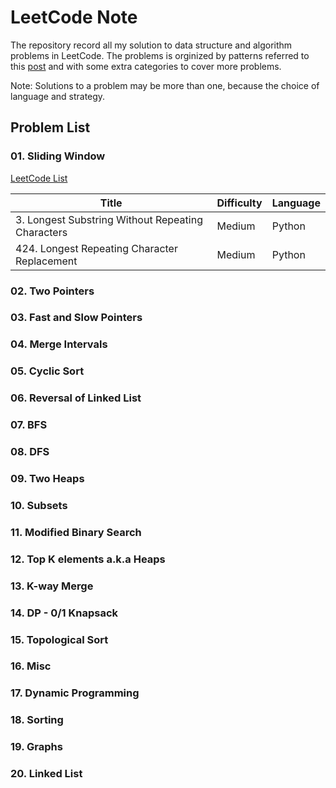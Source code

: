 # LeetCode Note
The repository record all my solution to data structure and algorithm problems in LeetCode. The problems is orginized by patterns referred to this [post](https://leetcode.com/discuss/general-discussion/457546/lc-problem-patterns-from-educativeio) and with some extra categories to cover more problems.

Note: Solutions to a problem may be more than one, because the choice of language and strategy.

## Problem List
### 01. Sliding Window

[LeetCode List](https://leetcode.com/list/x1ca9zfj)

|Title                                            | Difficulty | Language |
| ----------------------------------------------- | ------| --- |
|3. Longest Substring Without Repeating Characters|Medium|Python|
|424. Longest Repeating Character Replacement|Medium|Python|


### 02. Two Pointers
### 03. Fast and Slow Pointers
### 04. Merge Intervals
### 05. Cyclic Sort
### 06. Reversal of Linked List
### 07. BFS
### 08. DFS
### 09. Two Heaps
### 10. Subsets
### 11. Modified Binary Search
### 12. Top K elements a.k.a Heaps
### 13. K-way Merge
### 14. DP - 0/1 Knapsack
### 15. Topological Sort
### 16. Misc
### 17. Dynamic Programming
### 18. Sorting
### 19. Graphs
### 20. Linked List
